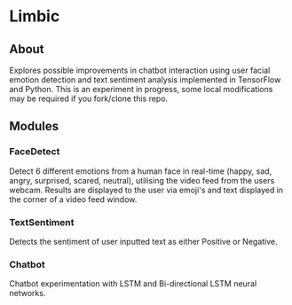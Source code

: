 # Limbic
## About
Explores possible improvements in chatbot interaction using user facial emotion detection and text sentiment analysis implemented in TensorFlow and Python. This is an experiment in progress, some local modifications may be required if you fork/clone this repo.
## Modules
### FaceDetect
Detect 6 different emotions from a human face in real-time (happy, sad, angry, surprised, scared, neutral), utilising the video feed from the users webcam. Results are displayed to the user via emoji's and text displayed in the corner of a video feed window.
### TextSentiment
Detects the sentiment of user inputted text as either Positive or Negative.
### Chatbot
Chatbot experimentation with LSTM and Bi-directional LSTM neural networks.
